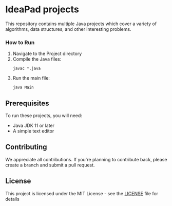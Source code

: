 # IdeaPad projects 

This repository contains multiple Java projects which cover a variety of algorithms, data structures, and other interesting problems. 



### How to Run

1. Navigate to the Project directory
2. Compile the Java files:
    ```shell
    javac *.java
    ```
3. Run the main file:
    ```shell
    java Main
    ```



## Prerequisites

To run these projects, you will need:

- Java JDK 11 or later
- A simple text editor

## Contributing

We appreciate all contributions. If you're planning to contribute back, please create a branch and submit a pull request.

## License

This project is licensed under the MIT License - see the [LICENSE](LICENSE) file for details
